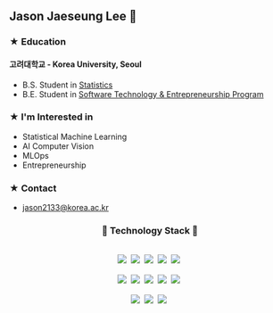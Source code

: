 ## Jason Jaeseung Lee 👋

### ★ Education
#### 고려대학교 - Korea University, Seoul
- B.S. Student in [Statistics](https://stat.korea.ac.kr/stat/index.do)
- B.E. Student in [Software Technology & Entrepreneurship Program](https://info.korea.ac.kr/info/under/sw_intro.do)

### ★ I'm Interested in
- Statistical Machine Learning
- AI Computer Vision
- MLOps
- Entrepreneurship

### ★ Contact
- jason2133@korea.ac.kr

<!-- ### ★ Project
|No.|Title|Period|Description|Technology Stack|
|:------:|:------:|:-----:|:-----:|:-----:|
|1|a|a|a|a|
|2|a|a|a|a|
|3||a|a|a|
|4|자동차 AI|a|a|a|
|5|알쓸군융 - 알아두면 쓸데있는 군대 금융경제교육 융합 서비스|a|a|a|
|6|식품 알레르기 필터링 서비스|2018. 06. ~ 2018. 12.|멋쟁이사자처럼 중앙 해커톤 전체 200팀 중 1위 </br> KBS 스페셜 <기계와의 대화법> 방송 출연|HTML, CSS, JavaScript, Ruby, Ruby on Rails|
|7|고려대학교 선거 로또|2018. 06. ~ 2018. 07.|멋쟁이사자처럼 고려대학교 해커톤|HTML, CSS, JavaScript, Ruby, Ruby on Rails|
 -->
<h3 align="center">📘 Technology Stack 📘</h3>
<p align="center">
   <br>
    <img src="https://badges.aleen42.com/src/python.svg"/>&nbsp
    <img src="https://img.shields.io/badge/-PyTorch-000000?logo=PyTorch"/>&nbsp
    <img src="https://img.shields.io/badge/-pandas-150458?logo=pandas"/>&nbsp
    <img src="https://img.shields.io/badge/-scikit_learn-F7931E?logo=scikit-learn"/>&nbsp
   <img src="https://img.shields.io/badge/-R-276DC3?logo=R"/>&nbsp
  <br>
  <br>
    <img src="https://img.shields.io/badge/-HTML5-ffffff?logo=HTML5"/>&nbsp
    <img src="https://img.shields.io/badge/-CSS3-1572b6?logo=CSS3"/>&nbsp
    <img src="https://badges.aleen42.com/src/javascript.svg"/>&nbsp
    <img src="https://badges.aleen42.com/src/react.svg"/>&nbsp
    <img src="https://badges.aleen42.com/src/node.svg"/>&nbsp
  <br>
  <br>
    <img src="https://img.shields.io/badge/-AWS-ffffff?logo=Amazon"/>&nbsp
    <img src="https://img.shields.io/badge/-git-ffffff?logo=git"/>&nbsp
    <img src="https://img.shields.io/badge/-jupyter-ffffff?logo=jupyter"/>&nbsp
</p>

<!--
**jason2133/jason2133** is a ✨ _special_ ✨ repository because its `README.md` (this file) appears on your GitHub profile.

Here are some ideas to get you started:

- 🔭 I’m currently working on ...
- 🌱 I’m currently learning ...
- 👯 I’m looking to collaborate on ...
- 🤔 I’m looking for help with ...
- 💬 Ask me about ...
- 📫 How to reach me: ...
- 😄 Pronouns: ...
- ⚡ Fun fact: ...
-->
